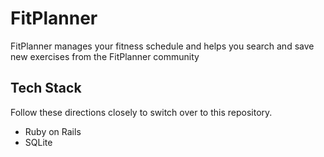 FitPlanner
=============================

FitPlanner manages your fitness schedule and helps you search and save new exercises from the FitPlanner community

Tech Stack
-----------------------

Follow these directions closely to switch over to this repository.

* Ruby on Rails
* SQLite
